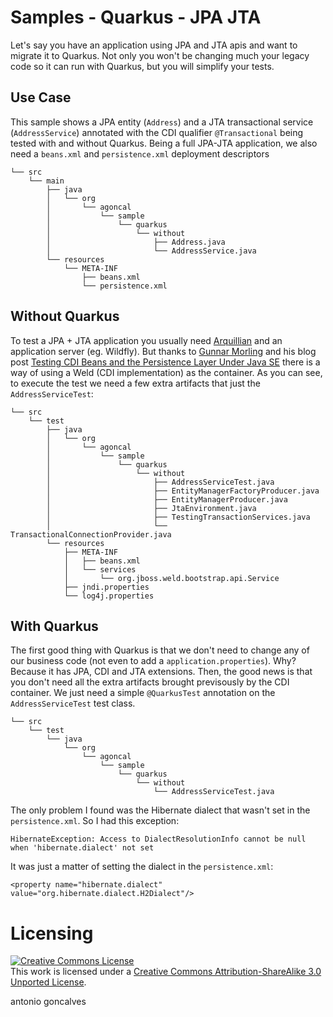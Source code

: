 # Samples - Quarkus - JPA JTA

Let's say you have an application using JPA and JTA apis and want to migrate it to Quarkus.
Not only you won't be changing much your legacy code so it can run with Quarkus, but you will simplify your tests.

## Use Case

This sample shows a JPA entity (`Address`) and a JTA transactional service (`AddressService`) annotated with the CDI qualifier `@Transactional` being tested with and without Quarkus.
Being a full JPA-JTA application, we also need a `beans.xml` and `persistence.xml` deployment descriptors

``` 
└── src
    └── main
        ├── java
        │   └── org
        │       └── agoncal
        │           └── sample
        │               └── quarkus
        │                   └── without
        │                       ├── Address.java
        │                       └── AddressService.java
        └── resources
            └── META-INF
                ├── beans.xml
                └── persistence.xml
```

## Without Quarkus

To test a JPA + JTA application you usually need [Arquillian](http://arquillian.org/) and an application server (eg. Wildfly).
But thanks to [Gunnar Morling](https://twitter.com/gunnarmorling) and his blog post [Testing CDI Beans and the Persistence Layer Under Java SE](https://in.relation.to/2019/01/23/testing-cdi-beans-and-persistence-layer-under-java-se) there is a way of using a Weld (CDI implementation) as the container.
As you can see, to execute the test we need a few extra artifacts that just the `AddressServiceTest`:

``` 
└── src
    └── test
        ├── java
        │   └── org
        │       └── agoncal
        │           └── sample
        │               └── quarkus
        │                   └── without
        │                       ├── AddressServiceTest.java
        │                       ├── EntityManagerFactoryProducer.java
        │                       ├── EntityManagerProducer.java
        │                       ├── JtaEnvironment.java
        │                       ├── TestingTransactionServices.java
        │                       └── TransactionalConnectionProvider.java
        └── resources
            ├── META-INF
            │   ├── beans.xml
            │   └── services
            │       └── org.jboss.weld.bootstrap.api.Service
            ├── jndi.properties
            └── log4j.properties
```

## With Quarkus

The first good thing with Quarkus is that we don't need to change any of our business code (not even to add a `application.properties`).
Why? Because it has JPA, CDI and JTA extensions.
Then, the good news is that you don't need all the extra artifacts brought previsously by the CDI container.
We just need a simple `@QuarkusTest` annotation on the `AddressServiceTest` test class.

``` 
└── src
    └── test
        └── java
            └── org
                └── agoncal
                    └── sample
                        └── quarkus
                            └── without
                                └── AddressServiceTest.java
```

The only problem I found was the Hibernate dialect that wasn't set in the `persistence.xml`. 
So I had this exception:

``` 
HibernateException: Access to DialectResolutionInfo cannot be null when 'hibernate.dialect' not set
```

It was just a matter of setting the dialect in the `persistence.xml`:

``` 
<property name="hibernate.dialect" value="org.hibernate.dialect.H2Dialect"/>
```

# Licensing

<a rel="license" href="http://creativecommons.org/licenses/by-sa/3.0/"><img alt="Creative Commons License" style="border-width:0" src="http://i.creativecommons.org/l/by-sa/3.0/88x31.png" /></a><br />This work is licensed under a <a rel="license" href="http://creativecommons.org/licenses/by-sa/3.0/">Creative Commons Attribution-ShareAlike 3.0 Unported License</a>.

<div class="footer">
    <span class="footerTitle"><span class="uc">a</span>ntonio <span class="uc">g</span>oncalves</span>
</div>
